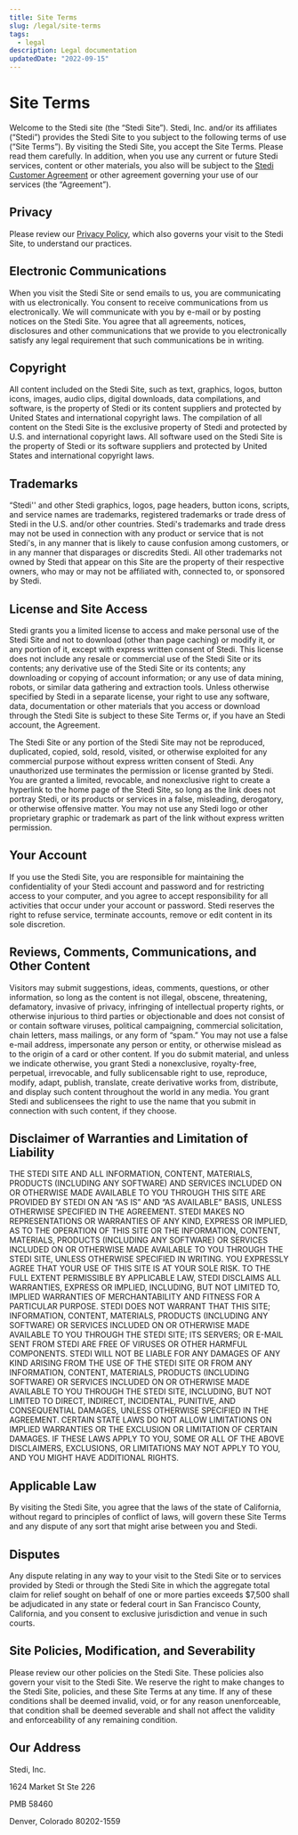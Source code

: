```yaml
---
title: Site Terms
slug: /legal/site-terms
tags:
  - legal
description: Legal documentation
updatedDate: "2022-09-15"
---
```


# Site Terms

Welcome to the Stedi site (the “Stedi Site”). Stedi, Inc. and/or its affiliates (“Stedi”) provides the Stedi Site to you subject to the following terms of use (“Site Terms”). By visiting the Stedi Site, you accept the Site Terms. Please read them carefully. In addition, when you use any current or future Stedi services, content or other materials, you also will be subject to the [Stedi Customer Agreement](/docs/legal/customer-agreement) or other agreement governing your use of our services (the “Agreement”).

## Privacy

Please review our [Privacy Policy](/docs/legal/privacy-notice), which also governs your visit to the Stedi Site, to understand our practices.

## Electronic Communications

When you visit the Stedi Site or send emails to us, you are communicating with us electronically. You consent to receive communications from us electronically. We will communicate with you by e-mail or by posting notices on the Stedi Site. You agree that all agreements, notices, disclosures and other communications that we provide to you electronically satisfy any legal requirement that such communications be in writing.

## Copyright

All content included on the Stedi Site, such as text, graphics, logos, button icons, images, audio clips, digital downloads, data compilations, and software, is the property of Stedi or its content suppliers and protected by United States and international copyright laws. The compilation of all content on the Stedi Site is the exclusive property of Stedi and protected by U.S. and international copyright laws. All software used on the Stedi Site is the property of Stedi or its software suppliers and protected by United States and international copyright laws.

## Trademarks

“Stedi'' and other Stedi graphics, logos, page headers, button icons, scripts, and service names are trademarks, registered trademarks or trade dress of Stedi in the U.S. and/or other countries. Stedi's trademarks and trade dress may not be used in connection with any product or service that is not Stedi's, in any manner that is likely to cause confusion among customers, or in any manner that disparages or discredits Stedi. All other trademarks not owned by Stedi that appear on this Site are the property of their respective owners, who may or may not be affiliated with, connected to, or sponsored by Stedi.

## License and Site Access

Stedi grants you a limited license to access and make personal use of the Stedi Site and not to download (other than page caching) or modify it, or any portion of it, except with express written consent of Stedi. This license does not include any resale or commercial use of the Stedi Site or its contents; any derivative use of the Stedi Site or its contents; any downloading or copying of account information; or any use of data mining, robots, or similar data gathering and extraction tools. Unless otherwise specified by Stedi in a separate license, your right to use any software, data, documentation or other materials that you access or download through the Stedi Site is subject to these Site Terms or, if you have an Stedi account, the Agreement.

The Stedi Site or any portion of the Stedi Site may not be reproduced, duplicated, copied, sold, resold, visited, or otherwise exploited for any commercial purpose without express written consent of Stedi. Any unauthorized use terminates the permission or license granted by Stedi. You are granted a limited, revocable, and nonexclusive right to create a hyperlink to the home page of the Stedi Site, so long as the link does not portray Stedi, or its products or services in a false, misleading, derogatory, or otherwise offensive matter. You may not use any Stedi logo or other proprietary graphic or trademark as part of the link without express written permission.

## Your Account

If you use the Stedi Site, you are responsible for maintaining the confidentiality of your Stedi account and password and for restricting access to your computer, and you agree to accept responsibility for all activities that occur under your account or password. Stedi reserves the right to refuse service, terminate accounts, remove or edit content in its sole discretion.

## Reviews, Comments, Communications, and Other Content

Visitors may submit suggestions, ideas, comments, questions, or other information, so long as the content is not illegal, obscene, threatening, defamatory, invasive of privacy, infringing of intellectual property rights, or otherwise injurious to third parties or objectionable and does not consist of or contain software viruses, political campaigning, commercial solicitation, chain letters, mass mailings, or any form of “spam.” You may not use a false e-mail address, impersonate any person or entity, or otherwise mislead as to the origin of a card or other content. If you do submit material, and unless we indicate otherwise, you grant Stedi a nonexclusive, royalty-free, perpetual, irrevocable, and fully sublicensable right to use, reproduce, modify, adapt, publish, translate, create derivative works from, distribute, and display such content throughout the world in any media. You grant Stedi and sublicensees the right to use the name that you submit in connection with such content, if they choose.

## Disclaimer of Warranties and Limitation of Liability

THE STEDI SITE AND ALL INFORMATION, CONTENT, MATERIALS, PRODUCTS (INCLUDING ANY SOFTWARE) AND SERVICES INCLUDED ON OR OTHERWISE MADE AVAILABLE TO YOU THROUGH THIS SITE ARE PROVIDED BY STEDI ON AN “AS IS” AND “AS AVAILABLE” BASIS, UNLESS OTHERWISE SPECIFIED IN THE AGREEMENT. STEDI MAKES NO REPRESENTATIONS OR WARRANTIES OF ANY KIND, EXPRESS OR IMPLIED, AS TO THE OPERATION OF THIS SITE OR THE INFORMATION, CONTENT, MATERIALS, PRODUCTS (INCLUDING ANY SOFTWARE) OR SERVICES INCLUDED ON OR OTHERWISE MADE AVAILABLE TO YOU THROUGH THE STEDI SITE, UNLESS OTHERWISE SPECIFIED IN WRITING. YOU EXPRESSLY AGREE THAT YOUR USE OF THIS SITE IS AT YOUR SOLE RISK. TO THE FULL EXTENT PERMISSIBLE BY APPLICABLE LAW, STEDI DISCLAIMS ALL WARRANTIES, EXPRESS OR IMPLIED, INCLUDING, BUT NOT LIMITED TO, IMPLIED WARRANTIES OF MERCHANTABILITY AND FITNESS FOR A PARTICULAR PURPOSE. STEDI DOES NOT WARRANT THAT THIS SITE; INFORMATION, CONTENT, MATERIALS, PRODUCTS (INCLUDING ANY SOFTWARE) OR SERVICES INCLUDED ON OR OTHERWISE MADE AVAILABLE TO YOU THROUGH THE STEDI SITE; ITS SERVERS; OR E-MAIL SENT FROM STEDI ARE FREE OF VIRUSES OR OTHER HARMFUL COMPONENTS. STEDI WILL NOT BE LIABLE FOR ANY DAMAGES OF ANY KIND ARISING FROM THE USE OF THE STEDI SITE OR FROM ANY INFORMATION, CONTENT, MATERIALS, PRODUCTS (INCLUDING SOFTWARE) OR SERVICES INCLUDED ON OR OTHERWISE MADE AVAILABLE TO YOU THROUGH THE STEDI SITE, INCLUDING, BUT NOT LIMITED TO DIRECT, INDIRECT, INCIDENTAL, PUNITIVE, AND CONSEQUENTIAL DAMAGES, UNLESS OTHERWISE SPECIFIED IN THE AGREEMENT. CERTAIN STATE LAWS DO NOT ALLOW LIMITATIONS ON IMPLIED WARRANTIES OR THE EXCLUSION OR LIMITATION OF CERTAIN DAMAGES. IF THESE LAWS APPLY TO YOU, SOME OR ALL OF THE ABOVE DISCLAIMERS, EXCLUSIONS, OR LIMITATIONS MAY NOT APPLY TO YOU, AND YOU MIGHT HAVE ADDITIONAL RIGHTS.

## Applicable Law

By visiting the Stedi Site, you agree that the laws of the state of California, without regard to principles of conflict of laws, will govern these Site Terms and any dispute of any sort that might arise between you and Stedi.

## Disputes

Any dispute relating in any way to your visit to the Stedi Site or to services provided by Stedi or through the Stedi Site in which the aggregate total claim for relief sought on behalf of one or more parties exceeds $7,500 shall be adjudicated in any state or federal court in San Francisco County, California, and you consent to exclusive jurisdiction and venue in such courts.

## Site Policies, Modification, and Severability

Please review our other policies on the Stedi Site. These policies also govern your visit to the Stedi Site. We reserve the right to make changes to the Stedi Site, policies, and these Site Terms at any time. If any of these conditions shall be deemed invalid, void, or for any reason unenforceable, that condition shall be deemed severable and shall not affect the validity and enforceability of any remaining condition.

## Our Address

Stedi, Inc.

1624 Market St Ste 226

PMB 58460

Denver, Colorado 80202-1559
